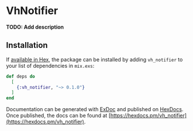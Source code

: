 # VhNotifier

**TODO: Add description**

## Installation

If [available in Hex](https://hex.pm/docs/publish), the package can be installed
by adding `vh_notifier` to your list of dependencies in `mix.exs`:

```elixir
def deps do
  [
    {:vh_notifier, "~> 0.1.0"}
  ]
end
```

Documentation can be generated with [ExDoc](https://github.com/elixir-lang/ex_doc)
and published on [HexDocs](https://hexdocs.pm). Once published, the docs can
be found at [https://hexdocs.pm/vh_notifier](https://hexdocs.pm/vh_notifier).

